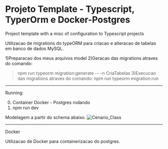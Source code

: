 # Projeto Template - Typescript, TyperOrm e Docker-Postgres
Project template with a misc of configuration to Typescript projects

Utilizacao de migrations do typeORM para criacao e alteracao de tabelas em banco de dados MySQL.

1)Preparacao dos meus arquivos model
2)Geracao das migrations atraves do comando:
> npm run typeorm migration:generate -- -n CriaTabelas
3)Execucao das migrations atraves do comando:
> npm run typeorm migration:run



-----
Running:

0) Container Docker - Postgres rodando
1) npm run dev


Modelagem a partir do schema abaixo.
![Cenario_Class](https://user-images.githubusercontent.com/36780203/138616618-3dc795eb-adfe-4265-8707-a6b4a65b5413.jpg)


-------
Docker

Utilizacao de Docker para containerizacao do postgres.


